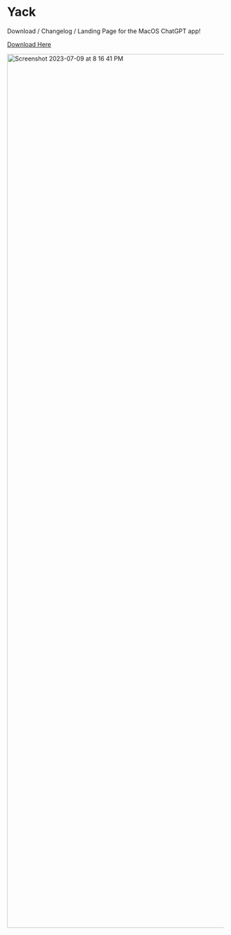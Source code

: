 # Yack

Download / Changelog / Landing Page for the MacOS ChatGPT app!

[Download Here](https://yack.fyi)

<img width="2032" alt="Screenshot 2023-07-09 at 8 16 41 PM" src="https://github.com/rajatkulkarni95/yack.fyi/assets/57321156/1739c76a-c971-4376-ae16-80accb160038">
